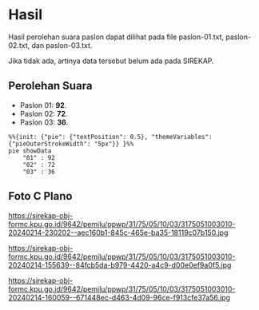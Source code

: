 # Hasil

Hasil perolehan suara paslon dapat dilihat pada file paslon-01.txt, paslon-02.txt, dan paslon-03.txt.

Jika tidak ada, artinya data tersebut belum ada pada SIREKAP.

## Perolehan Suara

 * Paslon 01: **92**.
 * Paslon 02: **72**.
 * Paslon 03: **36**.

```mermaid
%%{init: {"pie": {"textPosition": 0.5}, "themeVariables": {"pieOuterStrokeWidth": "5px"}} }%%
pie showData
    "01" : 92
    "02" : 72
    "03" : 36
```
## Foto C Plano

https://sirekap-obj-formc.kpu.go.id/9642/pemilu/ppwp/31/75/05/10/03/3175051003010-20240214-230202--aec160b1-845c-465e-ba35-18119c07b150.jpg

https://sirekap-obj-formc.kpu.go.id/9642/pemilu/ppwp/31/75/05/10/03/3175051003010-20240214-155639--84fcb5da-b979-4420-a4c9-d00e0ef9a0f5.jpg

https://sirekap-obj-formc.kpu.go.id/9642/pemilu/ppwp/31/75/05/10/03/3175051003010-20240214-160059--671448ec-d463-4d09-96ce-f913cfe37a56.jpg
